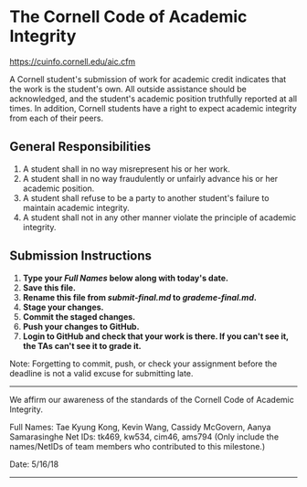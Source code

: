 # The Cornell Code of Academic Integrity

<https://cuinfo.cornell.edu/aic.cfm>

A Cornell student's submission of work for academic credit indicates that the work is the student's own. All outside assistance should be acknowledged, and the student's academic position truthfully reported at all times. In addition, Cornell students have a right to expect academic integrity from each of their peers.

## General Responsibilities
1. A student shall in no way misrepresent his or her work.
2. A student shall in no way fraudulently or unfairly advance his or her academic position.
3. A student shall refuse to be a party to another student's failure to maintain academic integrity.
4. A student shall not in any other manner violate the principle of academic integrity.

## Submission Instructions

1. **Type your *Full Names* below along with today's date.**
2. **Save this file.**
3. **Rename this file from *submit-final.md* to *grademe-final.md*.**
4. **Stage your changes.**
5. **Commit the staged changes.**
6. **Push your changes to GitHub.**
7. **Login to GitHub and check that your work is there. If you can't see it, the TAs can't see it to grade it.**

Note: Forgetting to commit, push, or check your assignment before the deadline is not a valid excuse for submitting late.

---

We affirm our awareness of the standards of the Cornell Code of Academic Integrity.

Full Names: Tae Kyung Kong, Kevin Wang, Cassidy McGovern, Aanya Samarasinghe
Net IDs: tk469, kw534, cim46, ams794
(Only include the names/NetIDs of team members who contributed to this milestone.)

Date: 5/16/18

---
